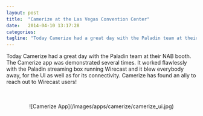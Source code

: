 ```yaml
---
layout: post
title:  "Camerize at the Las Vegas Convention Center"
date:   2014-04-10 13:17:28
categories: 
tagline: "Today Camerize had a great day with the Paladin team at their NAB booth."
---
```


Today Camerize had a great day with the Paladin team at their NAB booth. The Camerize app was demonstrated several times. It worked flawlessly with the Paladin streaming box running Wirecast and it blew everybody away, for the UI as well as for its connectivity. Camerize has found an ally to reach out to Wirecast users!

<br>
<br>
<center>
![Camerize App](/images/apps/camerize/camerize_ui.jpg)
</center>

